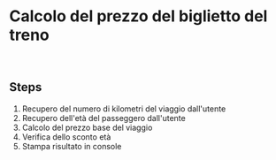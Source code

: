 # Calcolo del prezzo del biglietto del treno

<br>

## Steps

1. Recupero del numero di kilometri del viaggio dall'utente
2. Recupero dell'età del passeggero dall'utente
3. Calcolo del prezzo base del viaggio
4. Verifica dello sconto età
5. Stampa risultato in console